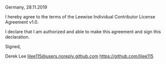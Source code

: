 Germany, 28.11.2019

I hereby agree to the terms of the Leewise Individual Contributor License Agreement v1.0.

I declare that I am authorized and able to make this agreement and sign this declaration.

Signed,

Derek Lee lilee115@users.noreply.github.com https://github.com/lilee115
